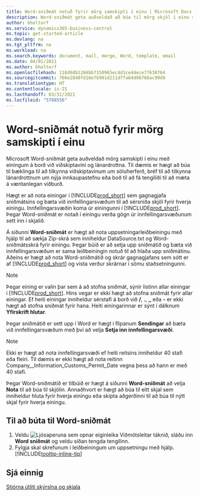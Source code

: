 ```yaml
---
title: Word-sniðmát notuð fyrir mörg samskipti í einu | Microsoft Docs
description: Word-sniðmát geta auðveldað að búa til mörg skjöl í einu sem eru sérsniðin fyrir tilteknar einingar.
author: bholtorf
ms.service: dynamics365-business-central
ms.topic: get-started-article
ms.devlang: na
ms.tgt_pltfrm: na
ms.workload: na
ms.search.keywords: document, mail, merge, Word, template, email
ms.date: 04/01/2021
ms.author: bholtorf
ms.openlocfilehash: 118d8db1266bb7150965ec4d1ce44ece77638764
ms.sourcegitcommit: 766e2840fd16efb901d211d7fa64d96766ac99d9
ms.translationtype: HT
ms.contentlocale: is-IS
ms.lasthandoff: 03/31/2021
ms.locfileid: "5788556"
---
```

# <a name="using-word-templates-for-bulk-communication"></a>Word-sniðmát notuð fyrir mörg samskipti í einu
Microsoft Word-sniðmát geta auðveldað mörg samskipti í einu með einingum á borð við viðskiptavini og lánardrottna. Til dæmis er hægt að búa til bæklinga til að tilkynna viðskiptavinum um söluherferð, bréf til að tilkynna lánardrottnum um nýja innkaupastefnu eða boð til að fá tengiliði til að mæta á væntanlegan viðburð.

Hægt er að nota einingar í [!INCLUDE[prod_short](includes/prod_short.md)] sem gagnagjafa sniðmátsins og bæta við innfellingarsvæðum til að sérsníða skjöl fyrir hverja einingu. Innfellingarsvæðin koma úr einingunni í [!INCLUDE[prod_short](includes/prod_short.md)]. Þegar Word-sniðmát er notað í einingu verða gögn úr innfellingarsvæðunum sett inn í skjalið.

Á síðunni **Word-sniðmát** er hægt að nota uppsetningarleiðbeiningu með hjálp til að sækja Zip-skrá sem inniheldur DataSource.txt og Word-sniðmátsskrá fyrir einingu. Þegar búið er að setja upp sniðmátið og bæta við innfellingarsvæðum er sama leiðbeiningin notuð til að hlaða upp sniðmátinu. Aðeins er hægt að nota Word-sniðmátið og skrár gagnagjafans sem sótt er af [!INCLUDE[prod_short](includes/prod_short.md)] og vista verður skrárnar í sömu staðsetningunni.

> [!NOTE]
> Þegar eining er valin þar sem á að stofna sniðmát, sýnir listinn allar einingar í [!INCLUDE[prod_short](includes/prod_short.md)]. Hins vegar er ekki hægt að stofna sniðmát fyrir allar einingar. Ef heiti einingar inniheldur sérstafi á borð við **/**, **.**, **_** eða **-** er ekki hægt að stofna sniðmát fyrir hana. Heiti einingarinnar er sýnt í dálknum **Yfirskrift hlutar**.

Þegar sniðmátið er sett upp í Word er hægt í flipanum **Sendingar** að bæta við innfellingarsvæðum með því að velja **Setja inn innfellingarsvæði**.

> [!NOTE]
> Ekki er hægt að nota innfellingarsvæði ef heiti reitsins inniheldur 40 stafi eða fleiri. Til dæmis er ekki hægt að nota reitinn Company__Information_Customs_Permit_Date vegna þess að hann er með 40 stafi. 

Þegar Word-sniðmátið er tilbúið er hægt á síðunni **Word-sniðmát** að velja **Nota** til að búa til skjölin. Annaðhvort er hægt að búa til eitt skjal sem inniheldur hluta fyrir hverja einingu eða skipta aðgerðinni til að búa til nýtt skjal fyrir hverja einingu.

## <a name="to-create-a-word-template"></a>Til að búta til Word-sniðmát
1. Veldu ![Ljósaperuna sem opnar eiginleika Viðmótsleitar](media/ui-search/search_small.png "Segðu mér hvað þú vilt gera") táknið, sláðu inn **Word sniðmát** og veldu síðan tengda tengilinn.
2. Fylgja skal skrefunum í leiðbeiningum um uppsetningu með hjálp. [!INCLUDE[tooltip-inline-tip](includes/tooltip-inline-tip_md.md)]

## <a name="see-also"></a>Sjá einnig
[Stjórna útliti skýrslna og skjala](ui-manage-report-layouts.md)  
